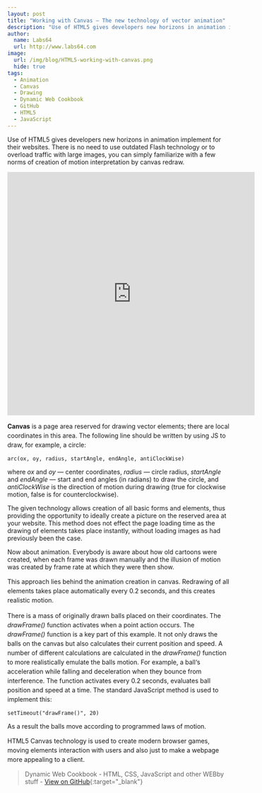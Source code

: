```yaml
---
layout: post
title: "Working with Canvas – The new technology of vector animation"
description: "Use of HTML5 gives developers new horizons in animation implement for their websites"
author:
  name: Labs64
  url: http://www.labs64.com
image:
  url: /img/blog/HTML5-working-with-canvas.png
  hide: true
tags:
  - Animation
  - Canvas
  - Drawing
  - Dynamic Web Cookbook
  - GitHub
  - HTML5
  - JavaScript
---
```


Use of HTML5 gives developers new horizons in animation implement for their websites. There is no need to use outdated Flash technology or to overload traffic with large images, you can simply familiarize with a few norms of creation of motion interpretation by canvas redraw.

<div style="text-align: left;">
    <iframe src="http://io.labs64.com/dynamic-web-cookbook/html5-canvas/index.min.html" width="560" height="550" scrolling="yes" class="iframe-class" frameborder="0"></iframe>
</div>

<span style="line-height: 1.5em;"><strong>Canvas</strong> is a page area reserved for drawing vector elements; there are local coordinates in this area. The following line should be written by using JS to draw, for example, a circle:</span>

`arc(ox, oy, radius, startAngle, endAngle, antiClockWise)`

where _ox_ and _oy_ — center coordinates, _radius_ — circle radius, _startAngle_ and _endAngle_ — start and end angles (in radians) to draw the circle, and _antiClockWise_ is the direction of motion during drawing (true for clockwise motion, false is for counterclockwise).

The given technology allows creation of all basic forms and elements, thus providing the opportunity to ideally create a picture on the reserved area at your website. This method does not effect the page loading time as the drawing of elements takes place instantly, without loading images as had previously been the case.

Now about animation. Everybody is aware about how old cartoons were created, when each frame was drawn manually and the illusion of motion was created by frame rate at which they were then show.

<span style="line-height: 1.5em;">This approach lies behind the animation creation in canvas. Redrawing of all elements takes place automatically every 0.2 seconds, and this creates realistic motion. </span>

<span style="line-height: 1.5em;">There is a mass of originally drawn balls placed on their coordinates. The <em>drawFrame()</em> function activates when a point action occurs. The <em>drawFrame()</em> function is a key part of this example. It not only draws the balls on the canvas but also calculates their current position and speed. A number of different calculations are calculated in the <em>drawFrame()</em> function to more realistically emulate the balls motion. For example, a ball‘s acceleration while falling and deceleration when they bounce from interference. The function activates every 0.2 seconds, evaluates ball position and speed at a time. The standard JavaScript method is used to implement this:</span>

`setTimeout("drawFrame()", 20)`

As a result the balls move according to programmed laws of motion.

<span style="line-height: 1.5em;">HTML5 Canvas technology is used to create modern browser games, moving elements interaction with users and also just to make a webpage more appealing to a client.</span>

> Dynamic Web Cookbook - HTML, CSS, JavaScript and other WEBby stuff - [View on GitHub](https://github.com/Labs64/dynamic-web-cookbook/tree/gh-pages/html5-canvas "Dynamic Web Cookbook"){:target="_blank"}
